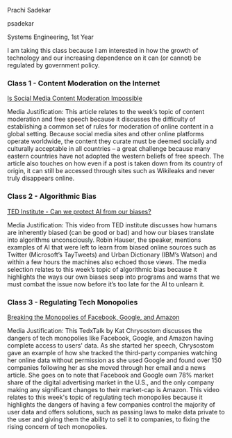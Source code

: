 Prachi Sadekar

psadekar

Systems Engineering, 1st Year

I am taking this class because I am interested in how the growth of technology and our increasing dependence on it can (or cannot) be regulated by government policy. 


### Class 1 - Content Moderation on the Internet

[Is Social Media Content Moderation Impossible](https://www.forbes.com/sites/kalevleetaru/2018/09/08/is-social-media-content-moderation-an-impossible-task/#45957d115fa8)

Media Justification: This article relates to the week’s topic of content moderation and free speech because it discusses the difficulty of establishing a common set of rules for moderation of online content in a global setting. Because social media sites and other online platforms operate worldwide, the content they curate must be deemed socially and culturally acceptable in all countries – a great challenge because many eastern countries have not adopted the western beliefs of free speech. The article also touches on how even if a post is taken down from its country of origin, it can still be accessed through sites such as Wikileaks and never truly disappears online. 

### Class 2 - Algorithmic Bias

[TED Institute - Can we protect AI from our biases?](https://www.youtube.com/watch?v=eV_tx4ngVT0)

Media Justification: This video from TED institute discusses how humans are inherently biased (can be good or bad) and how our biases translate into algorithms unconsciously. Robin Hauser, the speaker, mentions examples of AI that were left to learn from biased online sources such as Twitter (Microsoft’s TayTweets) and Urban Dictionary (IBM’s Watson) and within a few hours the machines also echoed those views. The media selection relates to this week’s topic of algorithmic bias because it highlights the ways our own biases seep into programs and warns that we must combat the issue now before it’s too late for the AI to unlearn it. 

### Class 3 - Regulating Tech Monopolies

[Breaking the Monopolies of Facebook, Google, and Amazon](https://www.youtube.com/watch?v=k4m-phHynmE)

Media Justification: This TedxTalk by Kat Chrysostom discusses the dangers of tech monopolies like Facebook, Google, and Amazon having complete access to users' data. As she started her speech, Chrysostom gave an example of how she tracked the third-party companies watching her online data without permission as she used Google and found over 150 companies following her as she moved through her email and a news article. She goes on to note that Facebook and Google own 78% market share of the digital advertising market in the U.S., and the only company making any significant changes to their market-cap is Amazon. This video relates to this week's topic of regulating tech monopolies because it highlights the dangers of having a few companies control the majority of user data and offers solutions, such as passing laws to make data private to the user and giving them the ability to sell it to companies, to fixing the rising concern of tech monopolies.
